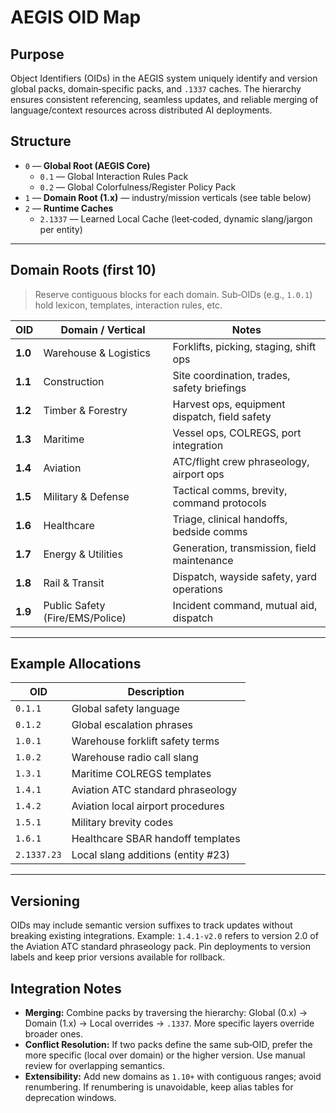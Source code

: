 
# AEGIS OID Map

## Purpose
Object Identifiers (OIDs) in the AEGIS system uniquely identify and version global packs, domain‑specific packs, and `.1337` caches. The hierarchy ensures consistent referencing, seamless updates, and reliable merging of language/context resources across distributed AI deployments.

## Structure
- `0` — **Global Root (AEGIS Core)**
  - `0.1` — Global Interaction Rules Pack
  - `0.2` — Global Colorfulness/Register Policy Pack
- `1` — **Domain Root (1.x)** — industry/mission verticals (see table below)
- `2` — **Runtime Caches**
  - `2.1337` — Learned Local Cache (leet‑coded, dynamic slang/jargon per entity)

---

## Domain Roots (first 10)
> Reserve contiguous blocks for each domain. Sub‑OIDs (e.g., `1.0.1`) hold lexicon, templates, interaction rules, etc.

| OID  | Domain / Vertical              | Notes |
|------|--------------------------------|-------|
| **1.0** | Warehouse & Logistics           | Forklifts, picking, staging, shift ops |
| **1.1** | Construction                    | Site coordination, trades, safety briefings |
| **1.2** | Timber & Forestry               | Harvest ops, equipment dispatch, field safety |
| **1.3** | Maritime                        | Vessel ops, COLREGS, port integration |
| **1.4** | Aviation                        | ATC/flight crew phraseology, airport ops |
| **1.5** | Military & Defense              | Tactical comms, brevity, command protocols |
| **1.6** | Healthcare                      | Triage, clinical handoffs, bedside comms |
| **1.7** | Energy & Utilities              | Generation, transmission, field maintenance |
| **1.8** | Rail & Transit                  | Dispatch, wayside safety, yard operations |
| **1.9** | Public Safety (Fire/EMS/Police) | Incident command, mutual aid, dispatch |

---

## Example Allocations
| OID         | Description                               |
|-------------|-------------------------------------------|
| `0.1.1`     | Global safety language                    |
| `0.1.2`     | Global escalation phrases                 |
| `1.0.1`     | Warehouse forklift safety terms           |
| `1.0.2`     | Warehouse radio call slang                |
| `1.3.1`     | Maritime COLREGS templates                |
| `1.4.1`     | Aviation ATC standard phraseology         |
| `1.4.2`     | Aviation local airport procedures         |
| `1.5.1`     | Military brevity codes                    |
| `1.6.1`     | Healthcare SBAR handoff templates         |
| `2.1337.23` | Local slang additions (entity #23)        |

---

## Versioning
OIDs may include semantic version suffixes to track updates without breaking existing integrations. Example: `1.4.1-v2.0` refers to version 2.0 of the Aviation ATC standard phraseology pack. Pin deployments to version labels and keep prior versions available for rollback.

## Integration Notes
- **Merging:** Combine packs by traversing the hierarchy: Global (0.x) → Domain (1.x) → Local overrides → `.1337`. More specific layers override broader ones.
- **Conflict Resolution:** If two packs define the same sub‑OID, prefer the more specific (local over domain) or the higher version. Use manual review for overlapping semantics.
- **Extensibility:** Add new domains as `1.10+` with contiguous ranges; avoid renumbering. If renumbering is unavoidable, keep alias tables for deprecation windows.